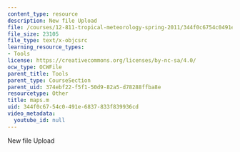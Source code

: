 ```yaml
---
content_type: resource
description: New file Upload
file: /courses/12-811-tropical-meteorology-spring-2011/344f0c6754c0491e6837833f839936cd_maps.m
file_size: 23105
file_type: text/x-objcsrc
learning_resource_types:
- Tools
license: https://creativecommons.org/licenses/by-nc-sa/4.0/
ocw_type: OCWFile
parent_title: Tools
parent_type: CourseSection
parent_uid: 374ebf22-f5f1-50d9-82a5-d78288ffba8e
resourcetype: Other
title: maps.m
uid: 344f0c67-54c0-491e-6837-833f839936cd
video_metadata:
  youtube_id: null
---
```

New file Upload